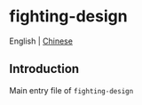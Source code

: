 # fighting-design

English | [Chinese](./CHANGELOG.zh-CN.md)

## Introduction

Main entry file of `fighting-design`
